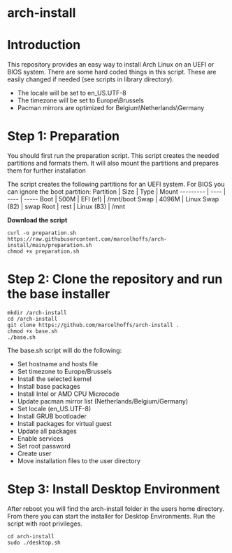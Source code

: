 # arch-install

# Introduction
This repository provides an easy way to install Arch Linux on an UEFI or BIOS system. There are some hard coded things in this script. These are easily changed if needed (see scripts in library directory).
- The locale will be set to en_US.UTF-8
- The timezone will be set to Europe\Brussels
- Pacman mirrors are optimized for Belgium\Netherlands\Germany

# Step 1: Preparation
You should first run the preparation script. This script creates the needed partitions and formats them.
It will also mount the partitions and prepares them for further installation

The script creates the following partitions for an UEFI system. For BIOS you can ignore the boot partition:
Partition | Size | Type | Mount
--------- | ---- | ---- | -----
Boot | 500M | EFI (ef) | /mnt/boot
Swap | 4096M | Linux Swap (82) | swap
Root | rest | Linux (83) | /mnt

**Download the script**
```
curl -o preparation.sh https://raw.githubusercontent.com/marcelhoffs/arch-install/main/preparation.sh
chmod +x preparation.sh
```

# Step 2: Clone the repository and run the base installer
```
mkdir /arch-install
cd /arch-install
git clone https://github.com/marcelhoffs/arch-install .
chmod +x base.sh
./base.sh
```
The base.sh script will do the following:
- Set hostname and hosts file
- Set timezone to Europe/Brussels
- Install the selected kernel
- Install base packages
- Install Intel or AMD CPU Microcode
- Update pacman mirror list (Netherlands/Belgium/Germany)
- Set locale (en_US.UTF-8)
- Install GRUB bootloader
- Install packages for virtual guest
- Update all packages
- Enable services
- Set root password
- Create user
- Move installation files to the user directory

# Step 3: Install Desktop Environment
After reboot you will find the arch-install folder in the users home directory.
From there you can start the installer for Desktop Environments. Run the script with root privileges.
```
cd arch-install
sudo ./desktop.sh
```